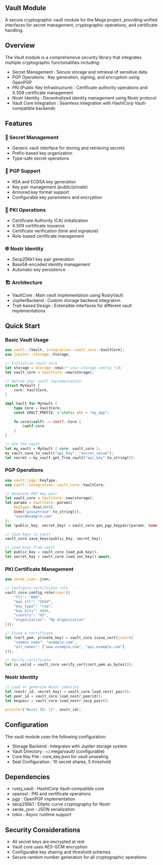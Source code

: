 ## Vault Module

A secure cryptographic vault module for the Mega project, providing unified interfaces for secret management, cryptographic operations, and certificate handling.

## Overview
The Vault module is a comprehensive security library that integrates multiple cryptographic functionalities including:

- Secret Management : Secure storage and retrieval of sensitive data
- PGP Operations : Key generation, signing, and encryption using OpenPGP
- PKI (Public Key Infrastructure) : Certificate authority operations and X.509 certificate management
- Nostr Identity : Decentralized identity management using Nostr protocol
- Vault Core Integration : Seamless integration with HashiCorp Vault-compatible backends


## Features

### 🔐 Secret Management
- Generic vault interface for storing and retrieving secrets
- Prefix-based key organization
- Type-safe secret operations

### 🔑 PGP Support
- RSA and ECDSA key generation
- Key pair management (public/private)
- Armored key format support
- Configurable key parameters and encryption

### 📜 PKI Operations
- Certificate Authority (CA) initialization
- X.509 certificate issuance
- Certificate verification (time and signature)
- Role-based certificate management

### 🌐 Nostr Identity
- Secp256k1 key pair generation
- Base58-encoded identity management
- Automatic key persistence

### 🏗️ Architecture
- VaultCore : Main vault implementation using RustyVault
- JupiterBackend : Custom storage backend integration
- Trait-based Design : Extensible interfaces for different vault implementations

## Quick Start

### Basic Vault Usage

```Rust
use vault::{Vault, integration::vault_core::VaultCore};
use jupiter::storage::Storage;

// Initialize vault core
let storage = Storage::new(/* your storage config */);
let vault_core = VaultCore::new(storage);

// Define your vault implementation
struct MyVault {
    core: VaultCore,
}

impl Vault for MyVault {
    type Core = VaultCore;
    const VAULT_PREFIX: &'static str = "my_app";
    
    fn core(&self) -> &Self::Core {
        &self.core
    }
}

// Use the vault
let my_vault = MyVault { core: vault_core };
my_vault.save_to_vault("api_key", "secret_value");
let secret = my_vault.get_from_vault("api_key".to_string());
```

### PGP Operations

```Rust
use vault::pgp::KeyType;
use vault::integration::vault_core::VaultCore;

// Generate PGP key pair
let vault_core = VaultCore::new(storage);
let params = VaultCore::params(
    KeyType::Rsa(2048),
    Some("passphrase".to_string()),
    "user@example.com"
);
let (public_key, secret_key) = vault_core.gen_pgp_keypair(params, Some("passphrase".to_string()));

// Save keys to vault
vault_core.save_keys(public_key, secret_key);

// Load keys from vault
let public_key = vault_core.load_pub_key();
let secret_key = vault_core.load_sec_key().await;
```

### PKI Certificate Management

```Rust
use serde_json::json;

// Configure certificate role
vault_core.config_role(json!({
    "ttl": "60d",
    "max_ttl": "365d",
    "key_type": "rsa",
    "key_bits": 4096,
    "country": "US",
    "organization": "My Organization"
}));

// Issue a certificate
let (cert_pem, private_key) = vault_core.issue_cert(json!({
    "common_name": "example.com",
    "alt_names": ["www.example.com", "api.example.com"]
}));

// Verify certificate
let is_valid = vault_core.verify_cert(cert_pem.as_bytes());
```

### Nostr Identity

```Rust
// Load or generate Nostr identity
let (nostr_id, secret_key) = vault_core.load_nostr_pair();
let peer_id = vault_core.load_nostr_peerid();
let keypair = vault_core.load_nostr_secp_pair();

println!("Nostr ID: {}", nostr_id);
```

## Configuration
The vault module uses the following configuration:

- Storage Backend : Integrates with Jupiter storage system
- Vault Directory : ~/.mega/vault/ (configurable)
- Core Key File : core_key.json for vault unsealing
- Seal Configuration : 10 secret shares, 5 threshold
## Dependencies
- rusty_vault : HashiCorp Vault-compatible core
- openssl : PKI and certificate operations
- pgp : OpenPGP implementation
- secp256k1 : Elliptic curve cryptography for Nostr
- serde_json : JSON serialization
- tokio : Async runtime support
## Security Considerations
- All secret keys are encrypted at rest
- Vault core uses AES-GCM encryption
- Configurable key sharing and threshold schemes
- Secure random number generation for all cryptographic operations